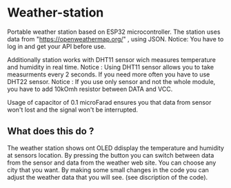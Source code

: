 # Weather-station
Portable weather station based on ESP32 microcontroller.
The station uses data from "https://openweathermap.org/" , using JSON.
Notice: You have to log in and get your API before use.

Additionally station works with DHT11 sensor wich measures temperature and humidity in real time. 
Notice : Using DHT11 sensor allows you to take measurments every 2 seconds. If you need more often you have to use DHT22 sensor.
Notice : If you use only sensor and not the whole module, you have to add 10kOmh resistor between DATA and VCC.

Usage of capacitor of 0.1 microFarad ensures you that data from sensor won't lost and the signal won't be interrupted.

## What does this do ?
The weather station shows ont OLED ddisplay the temperature and humidity at sensors location. By pressing the button you can switch between data from the sensor and data from the weather web site. You can choose any city that you want.
By making some small changes in the code you can adjust the weather data that you will see. (see discription of the code).
